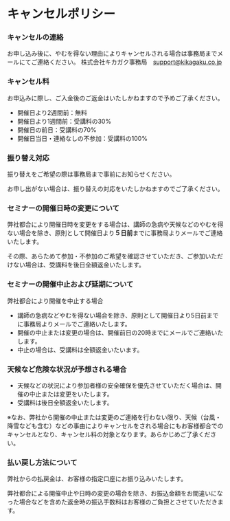 # キャンセルポリシー

### キャンセルの連絡

お申し込み後に、やむを得ない理由によりキャンセルされる場合は事務局までメールにてご連絡ください。
株式会社キカガク事務局　support@kikagaku.co.jp

 

### キャンセル料

お申込みに際し、ご入金後のご返金はいたしかねますので予めご了承ください。

- 開催日より2週間前：無料
- 開催日より1週間前：受講料の30%
- 開催日の前日：受講料の70%
- 開催日当日・連絡なしの不参加：受講料の100%

 

### 振り替え対応

振り替えをご希望の際は事務局まで事前にお知らせください。

お申し出がない場合は、振り替えの対応をいたしかねますのでご了承ください。

 

### セミナーの開催日時の変更について

弊社都合により開催日時を変更をする場合は、講師の急病や天候などのやむを得ない場合を除き、原則として開催日より**５日前**までに事務局よりメールでご連絡いたします。

その際、あらためて参加・不参加のご希望を確認させていただき、ご参加いただけない場合は、受講料を後日全額返金いたします。

 

### セミナーの開催中止および延期について

弊社都合により開催を中止する場合

- 講師の急病などやむを得ない場合を除き、原則として開催日より5日前までに事務局よりメールでご連絡いたします。
- 開催の中止または変更の場合は、開催前日の20時までにメールでご連絡いたします。
- 中止の場合は、受講料は全額返金いたいます。

 

### 天候など危険な状況が予想される場合

- 天候などの状況により参加者様の安全確保を優先させていただく場合は、開催の中止または変更をいたします。
- 受講料は後日全額返金いたします。

※なお、弊社から開催の中止または変更のご連絡を行わない限り、天候（台風・降雪なども含む）などの事由によりキャンセルをされる場合にもお客様都合でのキャンセルとなり、キャンセル料の対象となります。あらかじめご了承ください。

 

### 払い戻し方法について

弊社からの払戻金は、お客様の指定口座にお振り込みいたします。

弊社都合による開催中止や日時の変更の場合を除き、お振込金額をお間違いになった場合などを含めた返金時の振込手数料はお客様のご負担とさせていただきます。

